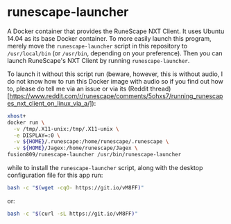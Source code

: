 # runescape-launcher
A Docker container that provides the RuneScape NXT Client. It uses Ubuntu 14.04 as its base Docker container. To more easily launch this program, merely move the `runescape-launcher` script in this repository to `/usr/local/bin` (or `/usr/bin`, depending on your preference). Then you can launch RuneScape's NXT Client by running `runescape-launcher`.

To launch it without this script run (beware, however, this is without audio, I do not know how to run this Docker image with audio so if you find out how to, please do tell me via an issue or via its (Reddit thread)[https://www.reddit.com/r/runescape/comments/5ohxs7/running_runescapes_nxt_client_on_linux_via_a/]):

```bash
xhost+
docker run \
  -v /tmp/.X11-unix:/tmp/.X11-unix \
  -e DISPLAY=:0 \
  -v ${HOME}/.runescape:/home/runescape/.runescape \
  -v ${HOME}/Jagex:/home/runescape/Jagex \
fusion809/runescape-launcher /usr/bin/runescape-launcher
```

while to install the `runescape-launcher` script, along with the desktop configuration file for this app run:

```bash
bash -c "$(wget -cqO- https://git.io/vM8FF)"
```

or:

```bash
bash -c "$(curl -sL https://git.io/vM8FF)"
```

